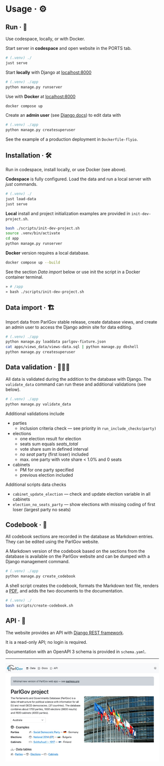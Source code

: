 # Usage · ⚙️

## Run · 🚀

Use codespace, locally, or with Docker.

Start server in **codespace** and open website in the PORTS tab.

```sh
# (.venv) ./
just serve
```

Start **locally** with Django at [localhost:8000](http://localhost:8000/)

```sh
# (.venv) ./app
python manage.py runserver
```

Use with **Docker** at [localhost:8000](http://localhost:8000/)

```sh
docker compose up
```

Create an **admin user** (see [Django
docs](https://docs.djangoproject.com/en/stable/intro/tutorial02/#creating-an-admin-user))
to edit data with

```sh
# (.venv) ./app
python manage.py createsuperuser
```

See the example of a production deployment in `Dockerfile-flyio`.

## Installation · 🛠️

Run in codespace, install locally, or use Docker (see above).

**Codespace** is fully configured. Load the data and run a local server with
_just_ commands.

```sh
# (.venv) ./
just load-data
just serve
```

**Local** install and project initialization examples are provided in
`init-dev-project.sh`.

```sh
bash ./scripts/init-dev-project.sh
source .venv/bin/activate
cd app
python manage.py runserver
```

**Docker** version requires a local database.

```sh
docker compose up --build
```

See the section _Data import_ below or use init the script in a Docker container
terminal.

```sh
» # /app
» bash ./scripts/init-dev-project.sh
```

## Data import · 🏗️

Import data from ParlGov stable release, create database views, and create an
admin user to access the Django admin site for data editing.

```sh
# (.venv) ./app
python manage.py loaddata parlgov-fixture.json
cat apps/views_data/views-data.sql | python manage.py dbshell
python manage.py createsuperuser
```

## Data validation · 🕵🏼‍♀️

All data is validated during the addition to the database with Django. The
`validate_data` command can run these and additional validations (see below).

```sh
# (.venv) ./app
python manage.py validate_data
```

Additional validations include

- parties
    - inclusion criteria check — see priority in `run_include_checks(party)`
- elections
    - one election result for election
    - seats sum equals _seats_total_
    - vote share sum in defined interval
    - _no seat_ party (first loser) included
    - max. one party with vote share < 1.0% and 0 seats
- cabinets
    - PM for one party specified
    - previous election included

Additional scripts data checks

- `cabinet_update_election` — check and update election variable in all cabinets
- `election_no_seats_party` — show elections with missing coding of first loser
  (largest party no seats)

## Codebook · 📙

All codebook sections are recorded in the database as Markdown entries. They can
be edited using the ParlGov website.

A Markdown version of the codebook based on the sections from the database is
available on the ParlGov website and can be dumped with a Django management
command.

```sh
# (.venv) ./app
python manage.py create_codebook
```

A shell script creates the codebook, formats the Markdown text file, renders a
[PDF](assets/parlgov-codebook.pdf), and adds the two documents to the
documentation.

```sh
# (.venv) ./
bash scripts/create-codebook.sh
```

## API · 🔗

The website provides an API with [Django REST
framework](https://www.django-rest-framework.org/).

It is a read-only API; no login is required.

Documentation with an OpenAPI 3 schema is provided in `schema.yaml`.

---

![ParlGov Web 2024](./assets/parlgov-web_2024.png)
